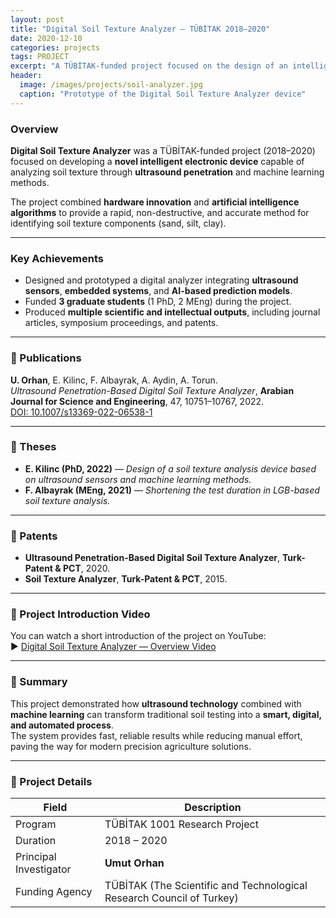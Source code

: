 ```yaml
---
layout: post
title: "Digital Soil Texture Analyzer — TÜBİTAK 2018–2020"
date: 2020-12-10 
categories: projects
tags: PROJECT
excerpt: "A TÜBİTAK-funded project focused on the design of an intelligent ultrasound-based device for analyzing soil texture, leading to patents, publications, and academic theses."
header:
  image: /images/projects/soil-analyzer.jpg
  caption: "Prototype of the Digital Soil Texture Analyzer device"
---
```


### Overview
**Digital Soil Texture Analyzer** was a TÜBİTAK-funded project (2018–2020) focused on developing a **novel intelligent electronic device** capable of analyzing soil texture through **ultrasound penetration** and machine learning methods.

The project combined **hardware innovation** and **artificial intelligence algorithms** to provide a rapid, non-destructive, and accurate method for identifying soil texture components (sand, silt, clay).

---

### Key Achievements
- Designed and prototyped a digital analyzer integrating **ultrasound sensors**, **embedded systems**, and **AI-based prediction models**.  
- Funded **3 graduate students** (1 PhD, 2 MEng) during the project.  
- Produced **multiple scientific and intellectual outputs**, including journal articles, symposium proceedings, and patents.

---

### 📜 Publications
**U. Orhan**, E. Kilinc, F. Albayrak, A. Aydin, A. Torun.  
*Ultrasound Penetration-Based Digital Soil Texture Analyzer*, **Arabian Journal for Science and Engineering**, 47, 10751–10767, 2022.  
[DOI: 10.1007/s13369-022-06538-1](https://doi.org/10.1007/s13369-022-06538-1)

---

### 🧾 Theses
- **E. Kilinc (PhD, 2022)** — *Design of a soil texture analysis device based on ultrasound sensors and machine learning methods.*  
- **F. Albayrak (MEng, 2021)** — *Shortening the test duration in LGB-based soil texture analysis.*

---

### 🏅 Patents
- **Ultrasound Penetration-Based Digital Soil Texture Analyzer**, **Turk-Patent & PCT**, 2020.  
- **Soil Texture Analyzer**, **Turk-Patent & PCT**, 2015.

---

### 🎥 Project Introduction Video
You can watch a short introduction of the project on YouTube:  
▶️ [Digital Soil Texture Analyzer — Overview Video](https://youtu.be/yE9AWtGYKiE?si=ZJHj38PXS8UIw6tu)

---

### 🧠 Summary
This project demonstrated how **ultrasound technology** combined with **machine learning** can transform traditional soil testing into a **smart, digital, and automated process**.  
The system provides fast, reliable results while reducing manual effort, paving the way for modern precision agriculture solutions.

---

### 📆 Project Details
| Field | Description |
|-------|-------------|
| Program | TÜBİTAK 1001 Research Project |
| Duration | 2018 – 2020 |
| Principal Investigator | **Umut Orhan** |
| Funding Agency | TÜBİTAK (The Scientific and Technological Research Council of Turkey) |
